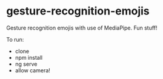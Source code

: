 # gesture-recognition-emojis
Gesture recognition emojis with use of MediaPipe. Fun stuff!

To run:
- clone
- npm install
- ng serve
- allow camera!
